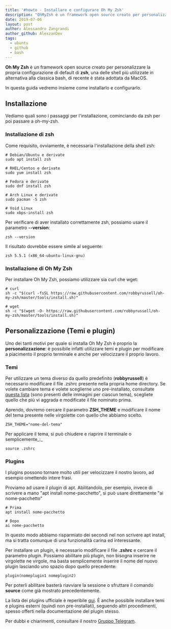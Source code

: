 ```yaml
---
title: '#howto - Installare e configurare Oh My Zsh'
description: "OhMyZsh è un framework open source creato per personalizzare la propria configurazione di default di zsh.."
date: 2019-07-06
layout: post
author: Alessandro Zangrandi
author_github: AlexzanDev
tags:
  - ubuntu  
  - github  
  - bash
---
```

**Oh My Zsh** è un framework open source creato per personalizzare la propria configurazione di default di **zsh**, una delle shell più utilizzate in alternativa alla classica bash, di recente è stata adottata da MacOS.

In questa guida vedremo insieme come installarlo e configurarlo.

## Installazione

Vediamo quali sono i passaggi per l'installazione, cominciando da zsh per poi passare a oh-my-zsh.

### Installazione di zsh

Come requisito, ovviamente, è necessaria l'installazione della shell zsh:

    # Debian/Ubuntu e derivate
    sudo apt install zsh
    
    # RHEL/Centos e derivate
    sudo yum install zsh
    
    # Fedora e derivate
    sudo dnf install zsh
    
    # Arch Linux e derivate
    sudo pacman -S zsh
    
    # Void Linux
    sudo xbps-install zsh

Per verificare di aver installato correttamente zsh, possiamo usare il parametro **--version**:

    zsh --version

Il risultato dovrebbe essere simile al seguente:

    zsh 5.5.1 (x86_64-ubuntu-linux-gnu)

### Installazione di Oh My Zsh

Per installare Oh My Zsh, possiamo utilizzare sia curl che wget:

    # curl
    sh -c "$(curl -fsSL https://raw.githubusercontent.com/robbyrussell/oh-my-zsh/master/tools/install.sh)"
    
    # wget
    sh -c "$(wget -O- https://raw.githubusercontent.com/robbyrussell/oh-my-zsh/master/tools/install.sh)"

## Personalizzazione (Temi e plugin)

Uno dei tanti motivi per quale si installa Oh My Zsh è proprio la **personalizzazione**: è possibile infatti utilizzare temi e plugin per modificare a piacimento il proprio terminale e anche per velocizzare il proprio lavoro.

### Temi

Per utilizzare un tema diverso da quello predefinito (**robbyrussell**) è necessario modificare il file .zshrc presente nella propria home directory. Se volete cambiare tema e volete sceglierne uno pre-installato, consultate [questa lista](https://github.com/robbyrussell/oh-my-zsh/wiki/Themes) (sono presenti delle immagini per ciascun tema), scegliete quello che più vi aggrada e modificate il file nominato prima.

Aprendo, dovremo cercare il parametro **ZSH_THEME** e modificare il nome del tema presente nelle virgolette con quello che abbiamo scelto.

    ZSH_THEME="nome-del-tema"

Per applicare il tema, si può chiudere e riaprire il terminale o semplicemente_:_

    source .zshrc

### Plugins

I plugins possono tornare molto utili per velocizzare il nostro lavoro, ad esempio omettendo intere frasi.

Proviamo ad usare il plugin di apt. Abilitandolo, per esempio, invece di scrivere a mano "apt install nome-pacchetto", si può usare direttamente "ai nome-pacchetto"

    # Prima
    apt install nome-pacchetto
    
    # Dopo
    ai nome-pacchetto

In questo modo abbiamo risparmiato dei secondi nel non scrivere apt install, ma si tratta comunque di una funzionalità carina ed interessante.

Per installare un plugin, è necessario modificare il file **.zshrc** e cercare il parametro plugin. Possiamo abilitare più plugin, non bisogna inserire ne virgolette ne virgole, ma basta semplicemente inserire il nome del nuovo plugin lasciando uno spazio dopo quello precedente:

    plugin(nomeplugin1 nomeplugin2)

Per poterli abilitare basterà riavviare la sessione o sfruttare il comando **source** come già mostrato precedentemente.

La lista dei plugins ufficiale è reperibile [qui](https://github.com/robbyrussell/oh-my-zsh/wiki/Plugins). È anche possibile installare temi e plugins esterni (quindi non pre-installati), seguendo altri procedimenti, spesso offerti nella documentazione del plugin stesso.

Per dubbi e chiarimenti, consultare il nostro [Gruppo Telegram](https://t.me/gentedilinux).